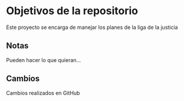 # Objetivos de la repositorio

Este proyecto se encarga de manejar los planes de la liga de la justicia


## Notas
Pueden hacer lo que quieran...

## Cambios
Cambios realizados en GitHub
